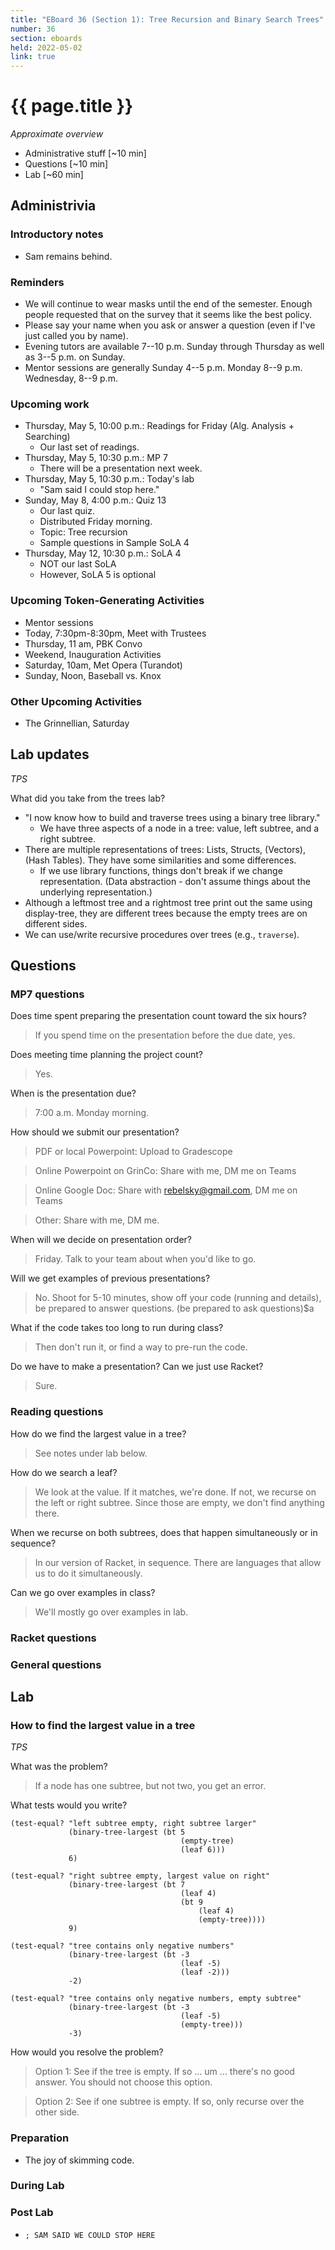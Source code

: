 ```yaml
---
title: "EBoard 36 (Section 1): Tree Recursion and Binary Search Trees"
number: 36
section: eboards
held: 2022-05-02
link: true
---
```

# {{ page.title }}

_Approximate overview_

* Administrative stuff [~10 min]
* Questions [~10 min]
* Lab [~60 min]

Administrivia
-------------

### Introductory notes

* Sam remains behind.

### Reminders

* We will continue to wear masks until the end of the semester.  Enough
  people requested that on the survey that it seems like the best policy.
* Please say your name when you ask or answer a question (even if I've
  just called you by name).
* Evening tutors are available 7--10 p.m. Sunday through Thursday as
  well as 3--5 p.m. on Sunday.
* Mentor sessions are generally Sunday 4--5 p.m.  Monday 8--9 p.m.  
  Wednesday, 8--9 p.m.

### Upcoming work

* Thursday, May 5, 10:00 p.m.: Readings for Friday (Alg. Analysis + Searching)
    * Our last set of readings.
* Thursday, May 5, 10:30 p.m.: MP 7
    * There will be a presentation next week.
* Thursday, May 5, 10:30 p.m.: Today's lab
    * "Sam said I could stop here."
* Sunday, May 8, 4:00 p.m.: Quiz 13
    * Our last quiz.
    * Distributed Friday morning.
    * Topic: Tree recursion
    * Sample questions in Sample SoLA 4
* Thursday, May 12, 10:30 p.m.: SoLA 4
    * NOT our last SoLA
    * However, SoLA 5 is optional

### Upcoming Token-Generating Activities

* Mentor sessions
* Today, 7:30pm-8:30pm, Meet with Trustees
* Thursday, 11 am, PBK Convo
* Weekend, Inauguration Activities
* Saturday, 10am, Met Opera (Turandot)
* Sunday, Noon, Baseball vs. Knox

### Other Upcoming Activities

* The Grinnellian, Saturday

Lab updates
-----------

_TPS_

What did you take from the trees lab?

* "I now know how to build and traverse trees using a binary tree library."
    * We have three aspects of a node in a tree: value, left subtree, and
      a right subtree.
* There are multiple representations of trees: Lists, Structs, (Vectors),
  (Hash Tables).  They have some similarities and some differences.
    * If we use library functions, things don't break if we change
      representation.  (Data abstraction - don't assume things about
      the underlying representation.)
* Although a leftmost tree and a rightmost tree print out the same using
  display-tree, they are different trees because the empty trees are
  on different sides.
* We can use/write recursive procedures over trees (e.g., `traverse`).

Questions
---------

### MP7 questions

Does time spent preparing the presentation count toward the six hours?

> If you spend time on the presentation before the due date, yes.

Does meeting time planning the project count?

> Yes.

When is the presentation due?

> 7:00 a.m. Monday morning.

How should we submit our presentation?

> PDF or local Powerpoint: Upload to Gradescope

> Online Powerpoint on GrinCo: Share with me, DM me on Teams

> Online Google Doc: Share with rebelsky@gmail.com, DM me on Teams

> Other: Share with me, DM me.

When will we decide on presentation order?

> Friday.  Talk to your team about when you'd like to go.

Will we get examples of previous presentations?

> No.  Shoot for 5-10 minutes, show off your code (running and details),
  be prepared to answer questions.  (be prepared to ask questions)$a

What if the code takes too long to run during class?

> Then don't run it, or find a way to pre-run the code.

Do we have to make a presentation?  Can we just use Racket?

> Sure.

### Reading questions

How do we find the largest value in a tree?

> See notes under lab below.

How do we search a leaf?

> We look at the value.  If it matches, we're done.  If not, we recurse
  on the left or right subtree.  Since those are empty, we don't find
  anything there.

When we recurse on both subtrees, does that happen simultaneously
or in sequence?

> In our version of Racket, in sequence.  There are languages that allow
  us to do it simultaneously.

Can we go over examples in class?

> We'll mostly go over examples in lab.

### Racket questions

### General questions

Lab
---

### How to find the largest value in a tree

_TPS_

What was the problem?

> If a node has one subtree, but not two, you get an error.

What tests would you write?

```
(test-equal? "left subtree empty, right subtree larger"
             (binary-tree-largest (bt 5
                                      (empty-tree)
                                      (leaf 6)))
             6)

(test-equal? "right subtree empty, largest value on right"
             (binary-tree-largest (bt 7
                                      (leaf 4)
                                      (bt 9
                                          (leaf 4)
                                          (empty-tree))))
             9)

(test-equal? "tree contains only negative numbers"
             (binary-tree-largest (bt -3
                                      (leaf -5)
                                      (leaf -2)))
             -2)

(test-equal? "tree contains only negative numbers, empty subtree"
             (binary-tree-largest (bt -3
                                      (leaf -5)
                                      (empty-tree)))
             -3)
```

How would you resolve the problem?

> Option 1: See if the tree is empty.  If so ... um ... there's no good
  answer.  You should not choose this option.

> Option 2: See if one subtree is empty.  If so, only recurse over the
  other side.

### Preparation

* The joy of skimming code.

### During Lab

### Post Lab

* `; SAM SAID WE COULD STOP HERE`

